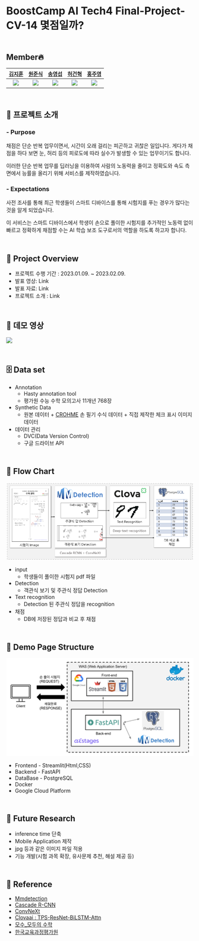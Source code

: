# BoostCamp AI Tech4 Final-Project-CV-14 몇점일까?

## <br/> Member🔥

| [김지훈](https://github.com/kzh3010) | [원준식](https://github.com/JSJSWON) | [송영섭](https://github.com/gih0109) | [허건혁](https://github.com/GeonHyeock) | [홍주영](https://github.com/archemist-hong) |
| :-: | :-: | :-: | :-: | :-: |
| <img src="https://avatars.githubusercontent.com/kzh3010" width="100"> | <img src="https://avatars.githubusercontent.com/JSJSWON" width="100"> | <img src="https://avatars.githubusercontent.com/gih0109" width="100"> | <img src="https://avatars.githubusercontent.com/GeonHyeock" width="100"> | <img src="https://avatars.githubusercontent.com/archemist-hong" width="100"> |


## <br/>💯 프로젝트 소개

### - Purpose
채점은 단순 반복 업무이면서, 시간이 오래 걸리는 피곤하고 귀찮은 일입니다. 게다가 채점을 하다 보면 눈, 허리 등의 피로도에 따라 실수가 발생할 수 있는 업무이기도 합니다. 

이러한 단순 반복 업무를 딥러닝을 이용하여 사람의 노동력을 줄이고 정확도와 속도 측면에서 능률을 올리기 위해 서비스를 제작하였습니다.

### - Expectations
사전 조사를 통해 최근 학생들이 스마트 디바이스를 통해 시험지를 푸는 경우가 많다는 것을 알게 되었습니다. 

이 서비스는 스마트 디바이스에서 학생이 손으로 풀이한 시험지를 추가적인 노동력 없이 빠르고 정확하게 채점할 수는 AI 학습 보조 도구로서의 역할을 하도록 하고자 합니다.


## <br/>📑 Project Overview

- 프로젝트 수행 기간 : 2023.01.09. ~ 2023.02.09.
- 발표 영상: Link
- 발표 자료: Link
- 프로젝트 소개 : Link

## <br/>🎥 데모 영상

<img src="https://user-images.githubusercontent.com/40621526/217222547-6c99e748-7ebb-46df-a037-c2e3d38271e9.gif">


## <br/>🗄️ Data set
 
- Annotation
    - Hasty annotation tool
    - 평가원 수능 수학 모의고사 11개년 768장
- Synthetic Data 
    - 원본 데이터 + [CROHME](https://www.isical.ac.in/~crohme/) 손 필기 수식 데이터 + 직접 제작한 체크 표시 이미지 데이터
- 데이터 관리
    - DVC(Data Version Control)
    - 구글 드라이브 API 


## <br/>🧤 Flow Chart

<img src="./Readme-image/model_pipline.jpg" >

- input 
    - 학생들이 풀이한 시험지 pdf 파일
- Detection 
    - 객관식 보기 및 주관식 정답 Detection
- Text recognition
    - Detection 된 주관식 정답을 recognition
- 채점
    - DB에 저장된 정답과 비교 후 채점


## <br/>🚩 Demo Page Structure

<img src="./Readme-image/serving_img2.jpg" >

- Frontend - Streamlit(Html,CSS)
- Backend - FastAPI 
- DataBase - PostgreSQL
- Docker
- Google Cloud Platform


## <br/>🔎 Future Research

- inference time 단축
- Mobile Application 제작
- jpg 등과 같은 이미지 파일 적용
- 기능 개발(시험 과목 확장, 유사문제 추천, 해설 제공 등)


## <br/>📜 Reference

- [Mmdetection](https://github.com/open-mmlab/mmdetection)
- [Cascade R-CNN](https://arxiv.org/abs/1712.00726)
- [ConvNeXt](https://github.com/facebookresearch/ConvNeXt)
- [Clovaai : TPS-ResNet-BiLSTM-Attn](https://github.com/clovaai/deep-text-recognition-benchmark)
- [모수_모두의 수학](https://blog.naver.com/math4x/222574149191)
- [한국교육과정평가원](https://www.suneung.re.kr/boardCnts/list.do?boardID=1500234&m=0403&s=suneung&searchStr=)
